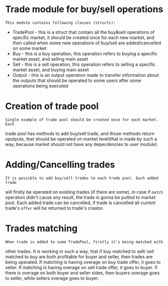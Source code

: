 # Trade module for buy/sell operations

    This module contains following classes (structs):
- TradePool - this is a struct that contain all the buy&sell operations of specific market, it should be created once for each new market, and then called when some new operations of buy/sell are added/cancelled on some market
- Buy - this is a buy operation, this operation refers to buying a specific market asset, and selling main asset
- Sell - this is a sell operation, this operation refers to selling a specific market asset, and buying main asset
- Output - this is an output operation made to transfer information about the outputs that should be operated to some users after some operations being executed

# Creation of trade pool

    Single example of trade pool should be created once for each market. Each
trade pool has methods to add buy/sell trade, and those methods return oputputs,
that should be operated on market level(that is made by such a way, because market should not have any depecdencies to user module).

# Adding/Cancelling trades

    It is possible to add buy/sell trades to each trade pool. Each added trade 
will firstly be operated on existing trades (if there are some), in case if `match` operation didn't cause any result, the trade is gonna be putted to market pool.
Each added trade can be cancelled, if trade is cancelled all current trade's `offer` will be returned to trade's creator.

# Trades matching

    When trade is added to some TradePool, firstly it's being matched with
other trades. It is working in such a way, that if buy matched to sell/ sell matched to buy are both profitable for buyer and seller, then trades are being operated. If matching is having overage on buy trade offer, it goes to seller. If matching is having overage on sell trade offer, it goes to buyer. If there is overage on both buyer and seller sides, then buyers overage goes to seller, while sellers overage goes to buyer.